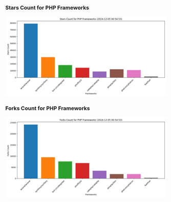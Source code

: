 ### Stars Count for PHP Frameworks

![Stars Chart](./archive/charts/20241205005453_stars_count.png)

### Forks Count for PHP Frameworks

![Forks Chart](./archive/charts/20241205005453_forks_count.png)

